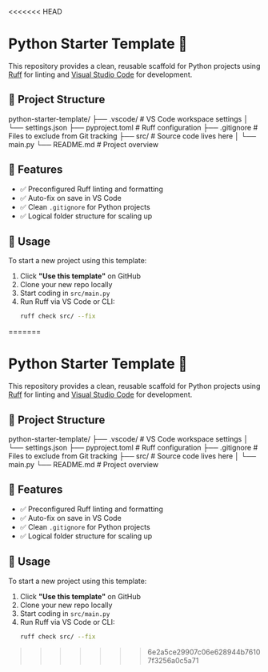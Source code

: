 <<<<<<< HEAD
# Python Starter Template 🐍

This repository provides a clean, reusable scaffold for Python projects using [Ruff](https://docs.astral.sh/ruff/) for linting and [Visual Studio Code](https://code.visualstudio.com/) for development.

## 📁 Project Structure
python-starter-template/
├── .vscode/              # VS Code workspace settings
│   └── settings.json
├── pyproject.toml        # Ruff configuration
├── .gitignore            # Files to exclude from Git tracking
├── src/                  # Source code lives here
│   └── main.py
└── README.md             # Project overview


## 🧰 Features

- ✅ Preconfigured Ruff linting and formatting
- ✅ Auto-fix on save in VS Code
- ✅ Clean `.gitignore` for Python projects
- ✅ Logical folder structure for scaling up

## 🚀 Usage

To start a new project using this template:

1. Click **"Use this template"** on GitHub
2. Clone your new repo locally
3. Start coding in `src/main.py`
4. Run Ruff via VS Code or CLI:  
   ```bash
   ruff check src/ --fix
   ```
=======
# Python Starter Template 🐍

This repository provides a clean, reusable scaffold for Python projects using [Ruff](https://docs.astral.sh/ruff/) for linting and [Visual Studio Code](https://code.visualstudio.com/) for development.

## 📁 Project Structure
python-starter-template/
├── .vscode/              # VS Code workspace settings
│   └── settings.json
├── pyproject.toml        # Ruff configuration
├── .gitignore            # Files to exclude from Git tracking
├── src/                  # Source code lives here
│   └── main.py
└── README.md             # Project overview


## 🧰 Features

- ✅ Preconfigured Ruff linting and formatting
- ✅ Auto-fix on save in VS Code
- ✅ Clean `.gitignore` for Python projects
- ✅ Logical folder structure for scaling up

## 🚀 Usage

To start a new project using this template:

1. Click **"Use this template"** on GitHub
2. Clone your new repo locally
3. Start coding in `src/main.py`
4. Run Ruff via VS Code or CLI:  
   ```bash
   ruff check src/ --fix
   ```
>>>>>>> 6e2a5ce29907c06e628944b76107f3256a0c5a71
